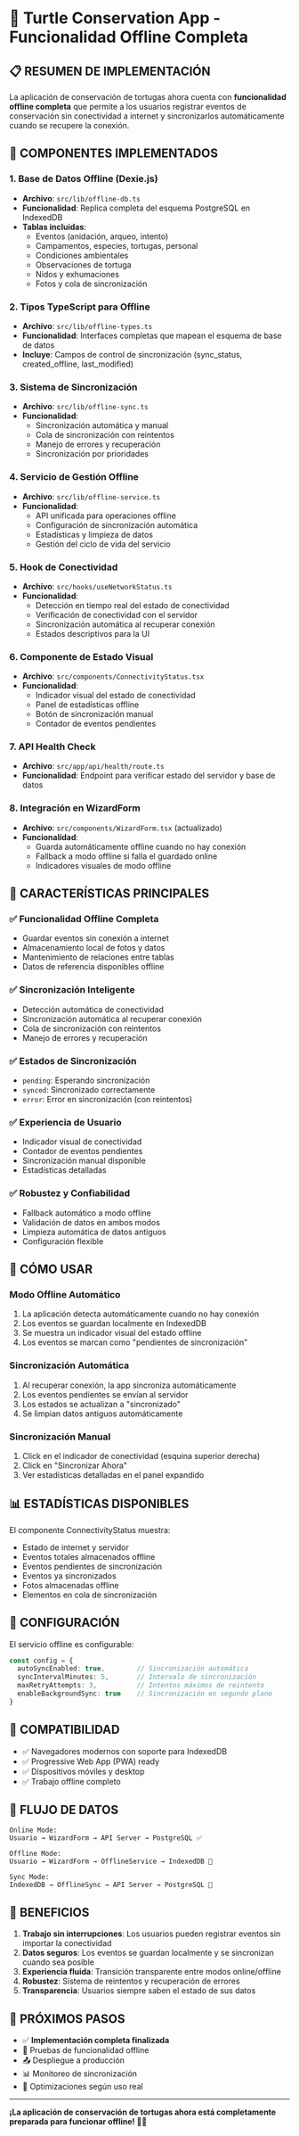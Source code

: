 # 🐢 Turtle Conservation App - Funcionalidad Offline Completa

## 📋 RESUMEN DE IMPLEMENTACIÓN

La aplicación de conservación de tortugas ahora cuenta con **funcionalidad offline completa** que permite a los usuarios registrar eventos de conservación sin conectividad a internet y sincronizarlos automáticamente cuando se recupere la conexión.

## 🔧 COMPONENTES IMPLEMENTADOS

### 1. **Base de Datos Offline (Dexie.js)**
- **Archivo**: `src/lib/offline-db.ts`
- **Funcionalidad**: Replica completa del esquema PostgreSQL en IndexedDB
- **Tablas incluidas**:
  - Eventos (anidación, arqueo, intento)
  - Campamentos, especies, tortugas, personal
  - Condiciones ambientales
  - Observaciones de tortuga
  - Nidos y exhumaciones
  - Fotos y cola de sincronización

### 2. **Tipos TypeScript para Offline**
- **Archivo**: `src/lib/offline-types.ts`
- **Funcionalidad**: Interfaces completas que mapean el esquema de base de datos
- **Incluye**: Campos de control de sincronización (sync_status, created_offline, last_modified)

### 3. **Sistema de Sincronización**
- **Archivo**: `src/lib/offline-sync.ts`
- **Funcionalidad**: 
  - Sincronización automática y manual
  - Cola de sincronización con reintentos
  - Manejo de errores y recuperación
  - Sincronización por prioridades

### 4. **Servicio de Gestión Offline**
- **Archivo**: `src/lib/offline-service.ts`
- **Funcionalidad**:
  - API unificada para operaciones offline
  - Configuración de sincronización automática
  - Estadísticas y limpieza de datos
  - Gestión del ciclo de vida del servicio

### 5. **Hook de Conectividad**
- **Archivo**: `src/hooks/useNetworkStatus.ts`
- **Funcionalidad**:
  - Detección en tiempo real del estado de conectividad
  - Verificación de conectividad con el servidor
  - Sincronización automática al recuperar conexión
  - Estados descriptivos para la UI

### 6. **Componente de Estado Visual**
- **Archivo**: `src/components/ConnectivityStatus.tsx`
- **Funcionalidad**:
  - Indicador visual del estado de conectividad
  - Panel de estadísticas offline
  - Botón de sincronización manual
  - Contador de eventos pendientes

### 7. **API Health Check**
- **Archivo**: `src/app/api/health/route.ts`
- **Funcionalidad**: Endpoint para verificar estado del servidor y base de datos

### 8. **Integración en WizardForm**
- **Archivo**: `src/components/WizardForm.tsx` (actualizado)
- **Funcionalidad**:
  - Guarda automáticamente offline cuando no hay conexión
  - Fallback a modo offline si falla el guardado online
  - Indicadores visuales de modo offline

## 🌟 CARACTERÍSTICAS PRINCIPALES

### ✅ **Funcionalidad Offline Completa**
- Guardar eventos sin conexión a internet
- Almacenamiento local de fotos y datos
- Mantenimiento de relaciones entre tablas
- Datos de referencia disponibles offline

### ✅ **Sincronización Inteligente**
- Detección automática de conectividad
- Sincronización automática al recuperar conexión
- Cola de sincronización con reintentos
- Manejo de errores y recuperación

### ✅ **Estados de Sincronización**
- `pending`: Esperando sincronización
- `synced`: Sincronizado correctamente
- `error`: Error en sincronización (con reintentos)

### ✅ **Experiencia de Usuario**
- Indicador visual de conectividad
- Contador de eventos pendientes
- Sincronización manual disponible
- Estadísticas detalladas

### ✅ **Robustez y Confiabilidad**
- Fallback automático a modo offline
- Validación de datos en ambos modos
- Limpieza automática de datos antiguos
- Configuración flexible

## 🚀 CÓMO USAR

### **Modo Offline Automático**
1. La aplicación detecta automáticamente cuando no hay conexión
2. Los eventos se guardan localmente en IndexedDB
3. Se muestra un indicador visual del estado offline
4. Los eventos se marcan como "pendientes de sincronización"

### **Sincronización Automática**
1. Al recuperar conexión, la app sincroniza automáticamente
2. Los eventos pendientes se envían al servidor
3. Los estados se actualizan a "sincronizado"
4. Se limpian datos antiguos automáticamente

### **Sincronización Manual**
1. Click en el indicador de conectividad (esquina superior derecha)
2. Click en "Sincronizar Ahora"
3. Ver estadísticas detalladas en el panel expandido

## 📊 ESTADÍSTICAS DISPONIBLES

El componente ConnectivityStatus muestra:
- Estado de internet y servidor
- Eventos totales almacenados offline
- Eventos pendientes de sincronización
- Eventos ya sincronizados
- Fotos almacenadas offline
- Elementos en cola de sincronización

## 🔧 CONFIGURACIÓN

El servicio offline es configurable:
```typescript
const config = {
  autoSyncEnabled: true,        // Sincronización automática
  syncIntervalMinutes: 5,       // Intervalo de sincronización
  maxRetryAttempts: 3,          // Intentos máximos de reintento
  enableBackgroundSync: true    // Sincronización en segundo plano
}
```

## 📱 COMPATIBILIDAD

- ✅ Navegadores modernos con soporte para IndexedDB
- ✅ Progressive Web App (PWA) ready
- ✅ Dispositivos móviles y desktop
- ✅ Trabajo offline completo

## 🔄 FLUJO DE DATOS

```
Online Mode:
Usuario → WizardForm → API Server → PostgreSQL ✅

Offline Mode:
Usuario → WizardForm → OfflineService → IndexedDB 📱

Sync Mode:
IndexedDB → OfflineSync → API Server → PostgreSQL 🔄
```

## 🎯 BENEFICIOS

1. **Trabajo sin interrupciones**: Los usuarios pueden registrar eventos sin importar la conectividad
2. **Datos seguros**: Los eventos se guardan localmente y se sincronizan cuando sea posible
3. **Experiencia fluida**: Transición transparente entre modos online/offline
4. **Robustez**: Sistema de reintentos y recuperación de errores
5. **Transparencia**: Usuarios siempre saben el estado de sus datos

## 🔮 PRÓXIMOS PASOS

- ✅ **Implementación completa finalizada**
- 🔄 Pruebas de funcionalidad offline
- 📤 Despliegue a producción
- 📊 Monitoreo de sincronización
- 🔧 Optimizaciones según uso real

---

**¡La aplicación de conservación de tortugas ahora está completamente preparada para funcionar offline! 🐢📱**